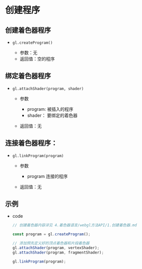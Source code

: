 # 创建程序

## 创建着色器程序

+ `gl.createProgram()`

  + 参数：无
  + 返回值：空的程序

## 绑定着色器程序

+ `gl.attachShader(program, shader)`

  + 参数

    + program: 被插入的程序
    + shader： 要绑定的着色器

  + 返回值：无

## 连接着色器程序：

+ `gl.linkProgram(program)`

  + 参数

    + program 连接的程序

  + 返回值：无

## 示例

+ code

  ```js
  // 创建着色器内容详见 4.着色器语言/webgl方法API/1.创建着色器.md

  const program = gl.createProgram();

  // 添加预先定义好的顶点着色器和片段着色器
  gl.attachShader(program, vertexShader);
  gl.attachShader(program, fragmentShader);

  gl.linkProgram(program);
  ```

